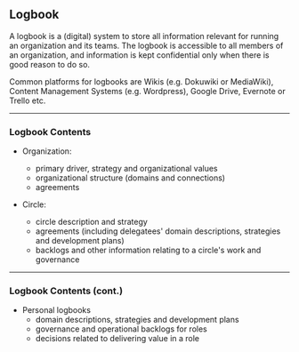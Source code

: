 ## Logbook

A logbook is a (digital) system to store all information relevant for running an organization and its teams. The logbook is accessible to all members of an organization, and information is kept confidential only when there is good reason to do so.

Common platforms for logbooks are Wikis (e.g. Dokuwiki or MediaWiki), Content Management Systems (e.g. Wordpress), Google Drive, Evernote or Trello etc.

---

### Logbook Contents

* Organization: 
    * primary driver, strategy and organizational values
    * organizational structure (domains and connections)
    * agreements 

* Circle: 
    * circle description and strategy
    * agreements (including delegatees' domain descriptions, strategies and development plans)
    * backlogs and other information relating to a circle's work and governance

---

### Logbook Contents (cont.)

* Personal logbooks
    * domain descriptions, strategies and development plans
    * governance and operational backlogs for roles
    * decisions related to delivering value in a role
